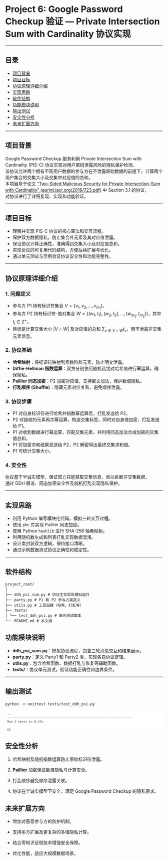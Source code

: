 # Project 6: Google Password Checkup 验证 — Private Intersection Sum with Cardinality 协议实现

---

## 目录

- [项目背景](#项目背景)  
- [项目目标](#项目目标)  
- [协议原理详细介绍](#协议原理详细介绍)  
- [实现思路](#实现思路)  
- [软件结构](#软件结构)  
- [功能模块说明](#功能模块说明)
- [输出测试](#输出测试) 
- [安全性分析](#安全性分析)  
- [未来扩展方向](#未来扩展方向)  


---

## 项目背景

Google Password Checkup 服务利用 Private Intersection Sum with Cardinality (PIS-C) 协议实现对用户密码泄露风险的隐私保护检测。  
该协议允许两个拥有不同用户数据的参与方在不泄露原始数据的前提下，计算两个用户集合的交集大小及交集中对应值的总和。  
本项目基于论文 [“Two-Sided Malicious Security for Private Intersection-Sum with Cardinality” (eprint.iacr.org/2019/723.pdf)](https://eprint.iacr.org/2019/723.pdf) 中 Section 3.1 的协议，  
对协议进行了详细复现、实现和功能验证。

---

## 项目目标

- 理解并实现 PIS-C 协议的核心算法和交互流程。  
- 保护双方数据隐私，防止集合外元素及其对应值泄露。  
- 保证协议计算正确性，准确得到交集大小及对应值总和。  
- 实现协议的可复用代码结构，方便后续扩展与优化。  
- 通过单元测试与示例验证协议安全性和功能完整性。

---

## 协议原理详细介绍

### 1. 问题定义

- 参与方 P1 持有标识符集合 $V = \{v_1, v_2, ..., v_{m_1}\}$。  
- 参与方 P2 持有标识符-值对集合 $W = \{(w_1, t_1), (w_2, t_2), ..., (w_{m_2}, t_{m_2})\}$，其中 $t_j \in \mathbb{Z}^+$。  
- 目标是计算交集大小 $|V \cap W|$ 及对应值的总和 $\sum_{v \in V \cap W} t_v$，而不泄露非交集元素信息。

### 2. 协议基础

- **哈希映射**：将标识符映射到素数阶群元素，防止明文泄露。  
- **Diffie-Hellman 指数运算**：双方分别使用随机私钥对哈希值进行幂运算，确保隐私。  
- **Paillier 同态加密**：P2 加密对应值，支持密文加法，保护数值隐私。  
- **打乱顺序 (Shuffle)**：隐藏元素对应关系，避免顺序泄露。

### 3. 协议步骤

- P1 对自身标识符进行哈希并指数幂运算后，打乱发送给 P2。  
- P2 对接收的元素再次幂运算，构造交集标签，同时对自身值加密，打乱发送给 P1。  
- P1 对收到数据进行幂运算，匹配交集元素，并利用同态加法合成加密的交集值总和。  
- P1 将加密求和结果发送给 P2，P2 解密得出最终交集求和值。  
- P1 可统计交集大小。

### 4. 安全性

协议基于半诚实模型，保证双方只能获取交集信息，难以推断非交集数据。  
通过 DDH 假设、同态加密安全性及随机打乱实现隐私保护。

---

## 实现思路

- 利用 Python 编写模块化代码，模拟三轮交互过程。  
- 使用 `phe` 库实现 Paillier 同态加密。  
- 使用 Python `hashlib` 进行 SHA-256 哈希映射。  
- 利用随机数生成和列表打乱实现数据混淆。  
- 设计类封装双方逻辑，保持接口清晰。  
- 通过示例数据测试协议正确性和稳定性。

---

## 软件结构

```
project_root/
│
├── ddh_psi_sum.py # 协议主实现及模拟运行
├── party.py # P1 和 P2 参与方类定义
├── utils.py # 工具函数（哈希、打乱等）
├── tests/
│ └── test_ddh_psi.py # 单元测试脚本
└── README.md # 本文档

```

## 功能模块说明

- **ddh_psi_sum.py**：模拟协议流程，包含三轮消息交互和结果展示。  
- **party.py**：定义 Party1 和 Party2 类，实现各自协议逻辑。  
- **utils.py**：包含哈希函数、数据打乱与恢复等辅助函数。  
- **tests/**：协议单元测试，验证功能正确性和边界条件。  

---

## 输出测试

```bash
python -m unittest tests/test_ddh_psi.py
```

![image](https://github.com/uicciu/project_summary/blob/main/Project6/assets/result.png)

## 安全性分析

1. 哈希映射及随机指数运算防止原始标识符泄露。

2. __Paillier__ 加密保证数值隐私与计算安全。

3. 打乱顺序避免顺序泄露关联。

4. 协议在半诚实模型下安全，满足 Google Password Checkup 的隐私要求。

## 未来扩展方向

* 增加对恶意参与方的防护机制。

* 支持多方扩展及更复杂的多值隐私计算。

* 结合零知识证明技术增强安全保障。

* 优化性能，适应大规模数据场景。
